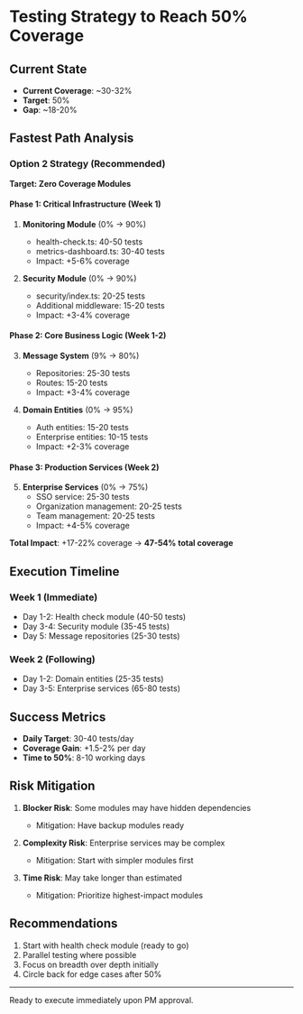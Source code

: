 # Testing Strategy to Reach 50% Coverage

## Current State
- **Current Coverage**: ~30-32%
- **Target**: 50%
- **Gap**: ~18-20%

## Fastest Path Analysis

### Option 2 Strategy (Recommended)
**Target: Zero Coverage Modules**

#### Phase 1: Critical Infrastructure (Week 1)
1. **Monitoring Module** (0% → 90%)
   - health-check.ts: 40-50 tests
   - metrics-dashboard.ts: 30-40 tests
   - Impact: +5-6% coverage

2. **Security Module** (0% → 90%)
   - security/index.ts: 20-25 tests
   - Additional middleware: 15-20 tests
   - Impact: +3-4% coverage

#### Phase 2: Core Business Logic (Week 1-2)
3. **Message System** (9% → 80%)
   - Repositories: 25-30 tests
   - Routes: 15-20 tests
   - Impact: +3-4% coverage

4. **Domain Entities** (0% → 95%)
   - Auth entities: 15-20 tests
   - Enterprise entities: 10-15 tests
   - Impact: +2-3% coverage

#### Phase 3: Production Services (Week 2)
5. **Enterprise Services** (0% → 75%)
   - SSO service: 25-30 tests
   - Organization management: 20-25 tests
   - Team management: 20-25 tests
   - Impact: +4-5% coverage

**Total Impact**: +17-22% coverage → **47-54% total coverage**

## Execution Timeline

### Week 1 (Immediate)
- Day 1-2: Health check module (40-50 tests)
- Day 3-4: Security module (35-45 tests)
- Day 5: Message repositories (25-30 tests)

### Week 2 (Following)
- Day 1-2: Domain entities (25-35 tests)
- Day 3-5: Enterprise services (65-80 tests)

## Success Metrics
- **Daily Target**: 30-40 tests/day
- **Coverage Gain**: +1.5-2% per day
- **Time to 50%**: 8-10 working days

## Risk Mitigation
1. **Blocker Risk**: Some modules may have hidden dependencies
   - Mitigation: Have backup modules ready
   
2. **Complexity Risk**: Enterprise services may be complex
   - Mitigation: Start with simpler modules first

3. **Time Risk**: May take longer than estimated
   - Mitigation: Prioritize highest-impact modules

## Recommendations
1. Start with health check module (ready to go)
2. Parallel testing where possible
3. Focus on breadth over depth initially
4. Circle back for edge cases after 50%

---
Ready to execute immediately upon PM approval.